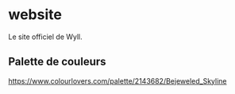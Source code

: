# website

Le site officiel de Wyll.

## Palette de couleurs

https://www.colourlovers.com/palette/2143682/Bejeweled_Skyline